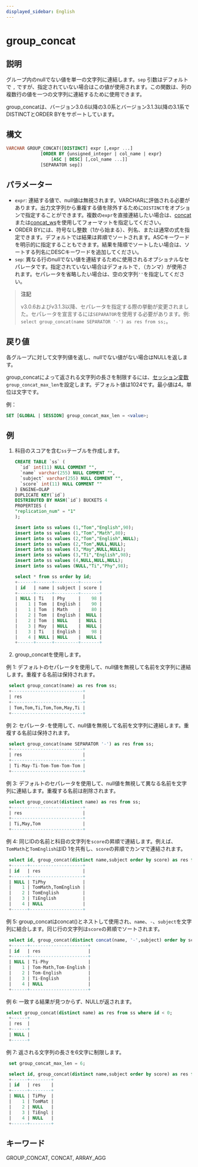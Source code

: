 ```yaml
---
displayed_sidebar: English
---
```


# group_concat

## 説明

グループ内のnullでない値を単一の文字列に連結します。`sep` 引数はデフォルトで `,` ですが、指定されていない場合はこの値が使用されます。この関数は、列の複数行の値を一つの文字列に連結するために使用できます。

group_concatは、バージョン3.0.6以降の3.0系とバージョン3.1.3以降の3.1系でDISTINCTとORDER BYをサポートしています。

## 構文

```SQL
VARCHAR GROUP_CONCAT([DISTINCT] expr [,expr ...]
             [ORDER BY {unsigned_integer | col_name | expr}
                 [ASC | DESC] [,col_name ...]]
             [SEPARATOR sep])
```

## パラメーター

- `expr`: 連結する値で、null値は無視されます。VARCHARに評価される必要があります。出力文字列から重複する値を除外するために`DISTINCT`をオプションで指定することができます。複数の`expr`を直接連結したい場合は、[concat](../string-functions/concat.md)または[concat_ws](../string-functions/concat_ws.md)を使用してフォーマットを指定してください。
- ORDER BYには、符号なし整数（1から始まる）、列名、または通常の式を指定できます。デフォルトでは結果は昇順でソートされます。ASCキーワードを明示的に指定することもできます。結果を降順でソートしたい場合は、ソートする列名にDESCキーワードを追加してください。
- `sep`: 異なる行のnullでない値を連結するために使用されるオプショナルなセパレータです。指定されていない場合はデフォルトで`,`（カンマ）が使用されます。セパレータを省略したい場合は、空の文字列`''`を指定してください。

> **注記**
>
> v3.0.6およびv3.1.3以降、セパレータを指定する際の挙動が変更されました。セパレータを宣言するには`SEPARATOR`を使用する必要があります。例: `select group_concat(name SEPARATOR '-') as res from ss;`。

## 戻り値

各グループに対して文字列値を返し、nullでない値がない場合はNULLを返します。

group_concatによって返される文字列の長さを制限するには、[セッション変数](../../../reference/System_variable.md) `group_concat_max_len`を設定します。デフォルト値は1024です。最小値は4。単位は文字です。

例：

```sql
SET [GLOBAL | SESSION] group_concat_max_len = <value>;
```

## 例

1. 科目のスコアを含む`ss`テーブルを作成します。

   ```sql
   CREATE TABLE `ss` (
     `id` int(11) NULL COMMENT "",
     `name` varchar(255) NULL COMMENT "",
     `subject` varchar(255) NULL COMMENT "",
     `score` int(11) NULL COMMENT ""
   ) ENGINE=OLAP
   DUPLICATE KEY(`id`)
   DISTRIBUTED BY HASH(`id`) BUCKETS 4
   PROPERTIES (
   "replication_num" = "1"
   );

   insert into ss values (1,"Tom","English",90);
   insert into ss values (1,"Tom","Math",80);
   insert into ss values (2,"Tom","English",NULL);
   insert into ss values (2,"Tom",NULL,NULL);
   insert into ss values (3,"May",NULL,NULL);
   insert into ss values (3,"Ti","English",98);
   insert into ss values (4,NULL,NULL,NULL);
   insert into ss values (NULL,"Ti","Phy",98);

   select * from ss order by id;
   +------+------+---------+-------+
   | id   | name | subject | score |
   +------+------+---------+-------+
   | NULL | Ti   | Phy     |    98 |
   |    1 | Tom  | English |    90 |
   |    1 | Tom  | Math    |    80 |
   |    2 | Tom  | English |  NULL |
   |    2 | Tom  | NULL    |  NULL |
   |    3 | May  | NULL    |  NULL |
   |    3 | Ti   | English |    98 |
   |    4 | NULL | NULL    |  NULL |
   +------+------+---------+-------+
   ```

2. group_concatを使用します。
  
  例 1: デフォルトのセパレータを使用して、null値を無視して名前を文字列に連結します。重複する名前は保持されます。

  ```sql
   select group_concat(name) as res from ss;
   +---------------------------+
   | res                       |
   +---------------------------+
   | Tom,Tom,Ti,Tom,Tom,May,Ti |
   +---------------------------+
  ```

  例 2: セパレータ`-`を使用して、null値を無視して名前を文字列に連結します。重複する名前は保持されます。

  ```sql
   select group_concat(name SEPARATOR '-') as res from ss;
   +---------------------------+
   | res                       |
   +---------------------------+
   | Ti-May-Ti-Tom-Tom-Tom-Tom |
   +---------------------------+
  ```

  例 3: デフォルトのセパレータを使用して、null値を無視して異なる名前を文字列に連結します。重複する名前は削除されます。

  ```sql
   select group_concat(distinct name) as res from ss;
   +---------------------------+
   | res                       |
   +---------------------------+
   | Ti,May,Tom                |
   +---------------------------+
  ```

  例 4: 同じIDの名前と科目の文字列を`score`の昇順で連結します。例えば、`TomMath`と`TomEnglish`はID 1を共有し、`score`の昇順でカンマで連結されます。

  ```sql
   select id, group_concat(distinct name,subject order by score) as res from ss group by id order by id;
   +------+--------------------+
   | id   | res                |
   +------+--------------------+
   | NULL | TiPhy              |
   |    1 | TomMath,TomEnglish |
   |    2 | TomEnglish         |
   |    3 | TiEnglish          |
   |    4 | NULL               |
   +------+--------------------+
   ```

 例 5: group_concatはconcat()とネストして使用され、`name`、`-`、`subject`を文字列に結合します。同じ行の文字列は`score`の昇順でソートされます。
  
  ```sql
   select id, group_concat(distinct concat(name, '-',subject) order by score) as res from ss group by id order by id;
   +------+----------------------+
   | id   | res                  |
   +------+----------------------+
   | NULL | Ti-Phy               |
   |    1 | Tom-Math,Tom-English |
   |    2 | Tom-English          |
   |    3 | Ti-English           |
   |    4 | NULL                 |
   +------+----------------------+
   ```
  
  例 6: 一致する結果が見つからず、NULLが返されます。

  ```sql
  select group_concat(distinct name) as res from ss where id < 0;
   +------+
   | res  |
   +------+
   | NULL |
   +------+
   ```

  例 7: 返される文字列の長さを6文字に制限します。

  ```sql
   set group_concat_max_len = 6;

   select id, group_concat(distinct name,subject order by score) as res from ss group by id order by id;
   +------+--------+
   | id   | res    |
   +------+--------+
   | NULL | TiPhy  |
   |    1 | TomMat |
   |    2 | NULL   |
   |    3 | TiEngl |
   |    4 | NULL   |
   +------+--------+
   ```

## キーワード

GROUP_CONCAT, CONCAT, ARRAY_AGG
